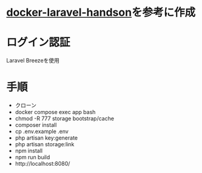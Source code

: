 # [docker-laravel-handson](https://qiita.com/ucan-lab/items/56c9dc3cf2e6762672f4#github%E3%81%8B%E3%82%89%E3%83%AA%E3%83%9D%E3%82%B8%E3%83%88%E3%83%AA%E3%82%92%E3%82%AF%E3%83%AD%E3%83%BC%E3%83%B3)を参考に作成

# ログイン認証
Laravel Breezeを使用

# 手順
- クローン
 - docker compose exec app bash
 - chmod -R 777 storage bootstrap/cache
 - composer install
 - cp .env.example .env
 - php artisan key:generate
 - php artisan storage:link
 - npm install
 - npm run build
 - http://localhost:8080/


